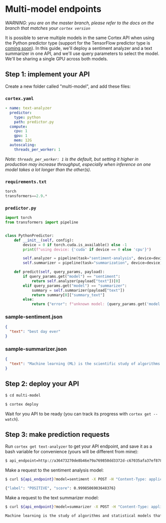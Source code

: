 # Multi-model endpoints

_WARNING: you are on the master branch, please refer to the docs on the branch that matches your `cortex version`_

It is possible to serve multiple models in the same Cortex API when using the Python predictor type (support for the TensorFlow predictor type is [coming soon](https://github.com/cortexlabs/cortex/issues/890)). In this guide, we'll deploy a sentiment analyzer and a text summarizer in one API, and we'll use query parameters to select the model. We'll be sharing a single GPU across both models.

## Step 1: implement your API

Create a new folder called "multi-model", and add these files:

### `cortex.yaml`

```yaml
- name: text-analyzer
  predictor:
    type: python
    path: predictor.py
  compute:
    cpu: 1
    gpu: 1
    mem: 12G
  autoscaling:
    threads_per_worker: 1
```

_Note: `threads_per_worker: 1` is the default, but setting it higher in production may increase throughput, especially when inference on one model takes a lot longer than the other(s)._

### `requirements.txt`

```python
torch
transformers==2.9.*
```

### `predictor.py`

```python
import torch
from transformers import pipeline


class PythonPredictor:
    def __init__(self, config):
        device = 0 if torch.cuda.is_available() else -1
        print(f"using device: {'cuda' if device == 0 else 'cpu'}")

        self.analyzer = pipeline(task="sentiment-analysis", device=device)
        self.summarizer = pipeline(task="summarization", device=device)

    def predict(self, query_params, payload):
        if query_params.get("model") == "sentiment":
            return self.analyzer(payload["text"])[0]
        elif query_params.get("model") == "summarizer":
            summary = self.summarizer(payload["text"])
            return summary[0]["summary_text"]
        else:
            return {"error": f"unknown model: {query_params.get('model')}"}
```

### sample-sentiment.json

```json
{
  "text": "best day ever"
}
```

### sample-summarizer.json

```json
{
  "text": "Machine learning (ML) is the scientific study of algorithms and statistical models that computer systems use to perform a specific task without using explicit instructions, relying on patterns and inference instead. It is seen as a subset of artificial intelligence. Machine learning algorithms build a mathematical model based on sample data, known as training data, in order to make predictions or decisions without being explicitly programmed to perform the task. Machine learning algorithms are used in a wide variety of applications, such as email filtering and computer vision, where it is difficult or infeasible to develop a conventional algorithm for effectively performing the task. Machine learning is closely related to computational statistics, which focuses on making predictions using computers. The study of mathematical optimization delivers methods, theory and application domains to the field of machine learning. Data mining is a field of study within machine learning, and focuses on exploratory data analysis through unsupervised learning. In its application across business problems, machine learning is also referred to as predictive analytics."
}
```

## Step 2: deploy your API

```bash
$ cd multi-model

$ cortex deploy
```

Wait for you API to be ready (you can track its progress with `cortex get --watch`).

## Step 3: make prediction requests

Run `cortex get text-analyzer` to get your API endpoint, and save it as a bash variable for convenience (yours will be different from mine):

```bash
$ api_endpoint=http://a36473270de8b46e79a769850dd3372d-c67035afa37ef878.elb.us-west-2.amazonaws.com/text-analyzer
```

Make a request to the sentiment analysis model:

```bash
$ curl ${api_endpoint}?model=sentiment -X POST -H "Content-Type: application/json" -d @sample-sentiment.json

{"label": "POSITIVE", "score": 0.9998506903648376}
```

Make a request to the text summarizer model:

```bash
$ curl ${api_endpoint}?model=summarizer -X POST -H "Content-Type: application/json" -d @sample-summarizer.json

Machine learning is the study of algorithms and statistical models that computer systems use to perform a specific task. It is seen as a subset of artificial intelligence. Machine learning algorithms are used in a wide variety of applications, such as email filtering and computer vision. In its application across business problems, machine learning is also referred to as predictive analytics.
```
